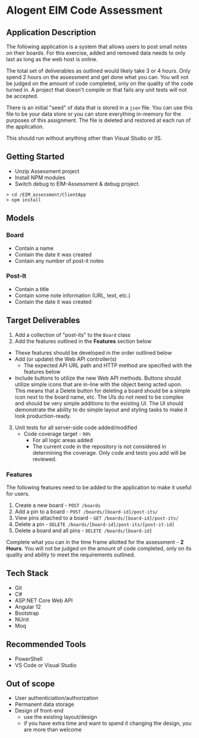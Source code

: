 # Alogent EIM Code Assessment

## Application Description

The following application is a system that allows users to post small notes on their boards.
For this exercise, added and removed data needs to only last as long as the web host is online.

The total set of deliverables as outlined would likely take 3 or 4 hours.
Only spend 2 hours on the assessment and get done what you can.
You will not be judged on the amount of code completed, only on the quality of the code turned in.
A project that doesn't compile or that fails any unit tests will not be accepted.

There is an initial "seed" of data that is stored in a `json` file. 
You can use this file to be your data store or you can store everything in-memory for the purposes of this assignment.
The file is deleted and restored at each run of the application.

This should run without anything other than Visual Studio or IIS.

## Getting Started

- Unzip Assessment project
- Install NPM modules
- Switch debug to EIM-Assessment & debug project.

```
> cd /EIM_assessment/ClientApp
> npm install
```

## Models

### Board

- Contain a name
- Contain the date it was created
- Contain any number of post-it notes

### Post-It

- Contain a title
- Contain some note information (URL, text, etc.)
- Contain the date it was created

## Target Deliverables 

1. Add a collection of "post-its" to the `Board` class
2. Add the features outlined in the __Features__ section below

- These features should be developed in the order outlined below
- Add (or update) the Web API controller(s) 
  - The expected API URL path and HTTP method are specified with the features below
- Include buttons to utilize the new Web API methods.  Buttons should utilize simple icons that are in-line with the object being acted upon.  This means that a Delete button for deleting a board should be a simple icon next to the board name, etc.  The UIs do not need to be complex and should be very simple additions to the existing UI.  The UI should demonstrate the ability to do simple layout and styling tasks to make it look production-ready.

3. Unit tests for all server-side code added/modified
   - Code coverage target - `90%`
     - For all logic areas added
     - The current code in the repository is not considered in determining the coverage. Only code and tests you add will be reviewed.

### Features

The following features need to be added to the application to make it useful for users.

1. Create a new board - `POST /boards`
2. Add a pin to a board - `POST /boards/[board-id]/post-its/`
3. View pins attached to a board - `GET /boards/[board-id]/post-its/`
4. Delete a pin - `DELETE /boards/[board-id]/post-its/[post-it-id]`
5. Delete a board and all pins - `DELETE /boards/[board-id]`

Complete what you can in the time frame allotted for the assessment - __2 Hours__.
You will not be judged on the amount of code completed, only on its quality and ability to meet the requirements outlined.

## Tech Stack

- Git
- C#
- ASP.NET Core Web API
- Angular 12
- Bootstrap
- NUnit
- Moq

## Recommended Tools

- PowerShell
- VS Code or Visual Studio

## Out of scope

- User authenticiation/authorization
- Permanent data storage
- Design of front-end 
  - use the existing layout/design
  - if you have extra time and want to spend it changing the design, you are more than welcome
